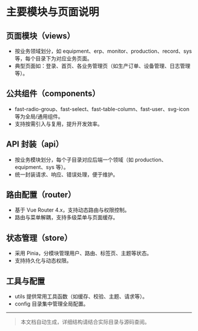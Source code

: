 # 主要模块与页面说明

## 页面模块（views）
- 按业务领域划分，如 equipment、erp、monitor、production、record、sys 等，每个目录下为对应业务页面。
- 典型页面如：登录、首页、各业务管理页（如生产订单、设备管理、日志管理等）。

## 公共组件（components）
- fast-radio-group、fast-select、fast-table-column、fast-user、svg-icon 等为全局/通用组件。
- 支持按需引入与复用，提升开发效率。

## API 封装（api）
- 按业务模块划分，每个子目录对应后端一个领域（如 production、equipment、sys 等）。
- 统一封装请求、响应、错误处理，便于维护。

## 路由配置（router）
- 基于 Vue Router 4.x，支持动态路由与权限控制。
- 路由与菜单解耦，支持多级菜单与页面缓存。

## 状态管理（store）
- 采用 Pinia，分模块管理用户、路由、标签页、主题等状态。
- 支持持久化与动态权限。

## 工具与配置
- utils 提供常用工具函数（如缓存、校验、主题、请求等）。
- config 目录集中管理全局配置。

---

> 本文档自动生成，详细结构请结合实际目录与源码查阅。 